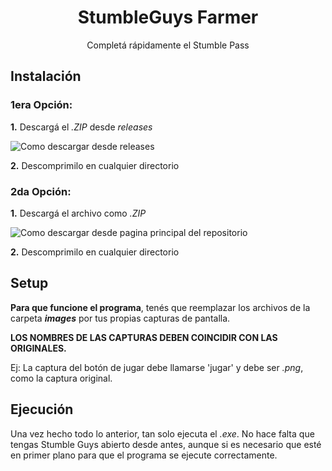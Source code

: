 <h1 align="center">StumbleGuys Farmer</h1>
<p align="center">Completá rápidamente el Stumble Pass</p>

## Instalación
### 1era Opción:
**1.** Descargá el *.ZIP* desde *releases*

<img src="https://i.imgur.com/iHsYeBM.png" alt="Como descargar desde releases">

 **2.** Descomprimilo en cualquier directorio
### 2da Opción:
**1.** Descargá el archivo como *.ZIP*

<img src="https://i.imgur.com/KTlbjFv.png" alt="Como descargar desde pagina principal del repositorio">

 **2.** Descomprimilo en cualquier directorio
 
 ## Setup
 **Para que funcione el programa**, tenés que reemplazar los archivos de la carpeta ***images*** por tus propias capturas de pantalla.
 
 **LOS NOMBRES DE LAS CAPTURAS DEBEN COINCIDIR CON LAS ORIGINALES.**
 
 Ej: La captura del botón de jugar debe llamarse 'jugar' y debe ser *.png*, como la captura original.
 
 ## Ejecución
 Una vez hecho todo lo anterior, tan solo ejecuta el *.exe*. No hace falta que tengas Stumble Guys abierto desde antes, aunque si es necesario que esté en primer plano    para que el programa se ejecute correctamente.
